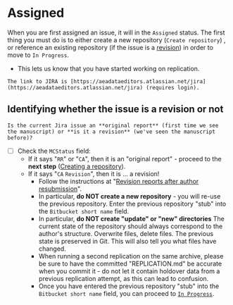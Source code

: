 
# Assigned  

When you are first assigned an issue, it will in the `Assigned` status. The first thing you must do is to either create a new repository (`Create repository`) , or reference an existing repository (if the issue is a [revision](aea-revision-reports-after-author-resubmission)) in order to move to `In Progress`.

- This lets us know that you have started working on replication.


```{note}
The link to JIRA is [https://aeadataeditors.atlassian.net/jira](https://aeadataeditors.atlassian.net/jira) (requires login).
```

## Identifying whether the issue is a revision or not

```{warning}
Is the current Jira issue an **original report** (first time we see the manuscript) or **is it a revision** (we've seen the manuscript before)?
```

- [ ] Check the `MCStatus` field: 
  - If it says "`RR`" or "`CA`", then it is an "original report" - proceed to the **next step** ([Creating a repository](create-repo)).
  - If it says "`CA` `Revision`", then it is ... a revision! 
    - Follow the instructions at "[Revision reports after author resubmission](aea-revision-reports-after-author-resubmission)".
    - In particular, **do NOT create a new repository** - you will re-use the previous repository. Enter the previous repository "stub" into the `Bitbucket short name` field.
    - In particular, **do NOT create "update" or "new" directories** The current state of the repository should always correspond to the author's structure. Overwrite files, delete files. The previous state is preserved in Git. This will also tell you what files have changed.
    - When running a second replication on the same archive, please be sure to have the committed "REPLICATION.md" be accurate when you commit it - do not let it contain holdover data from a previous replication attempt, as this can lead to confusion.
    - Once you have entered the previous repository "stub" into the `Bitbucket short name` field, you can proceed to [`In Progress`](in-progress).

